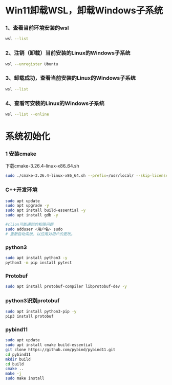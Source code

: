 # Win11卸载WSL，卸载Windows子系统

### 1、查看当前环境安装的wsl

```sh
wsl --list
```



### 2、注销（卸载）当前安装的Linux的Windows子系统

```sh
wsl --unregister Ubuntu
```



### 3、卸载成功，查看当前安装的Linux的Windows子系统

```sh
wsl --list
```



### 4、查看可安装的Linux的Windows子系统

```sh
wsl --list --online
```



# 系统初始化

### 1 安装cmake

下载cmake-3.26.4-linux-x86_64.sh

```sh
sudo ./cmake-3.26.4-linux-x86_64.sh --prefix=/usr/local/ --skip-license
```



### C++开发环境

```sh
sudo apt update
sudo apt upgrade -y
sudo apt install build-essential -y
sudo apt install gdb -y

#clion可能遇到的权限问题
sudo adduser <用户名> sudo
# 重新启动系统，以应用对用户的更改。
```

### python3

```sh
sudo apt install python3 -y
python3 -m pip install pytest
```

### Protobuf

```sh
sudo apt install protobuf-compiler libprotobuf-dev -y
```

### python3识别protobuf

```sh 
sudo apt install python3-pip -y
pip3 install protobuf
```



### pybind11

```sh
sudo apt update
sudo apt install cmake build-essential
git clone https://github.com/pybind/pybind11.git
cd pybind11
mkdir build
cd build
cmake ..
make -j
sudo make install
```









